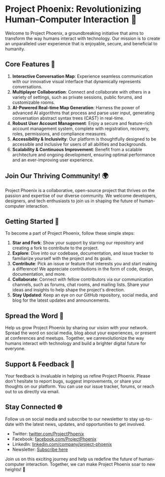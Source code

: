 # Project Phoenix: Revolutionizing Human-Computer Interaction 🚀

Welcome to Project Phoenix, a groundbreaking initiative that aims to transform the way humans interact with technology. Our mission is to create an unparalleled user experience that is enjoyable, secure, and beneficial to humanity.

## Core Features 🌟

1. **Interactive Conversation Map**: Experience seamless communication with our innovative visual interface that dynamically represents conversations.
2. **Multiplayer Collaboration**: Connect and collaborate with others in a variety of settings, such as private sessions, public forums, and customizable rooms.
3. **AI-Powered Real-time Map Generation**: Harness the power of advanced AI algorithms that process and parse user input, generating conversation abstract syntax trees (CAST) in real-time.
4. **Robust User Account Management**: Enjoy a secure and feature-rich account management system, complete with registration, recovery, roles, permissions, and compliance measures.
5. **Accessibility & Inclusivity**: Our platform is thoughtfully designed to be accessible and inclusive for users of all abilities and backgrounds.
6. **Scalability & Continuous Improvement**: Benefit from a scalable architecture and ongoing development, ensuring optimal performance and an ever-improving user experience.

## Join Our Thriving Community! 🌍

Project Phoenix is a collaborative, open-source project that thrives on the passion and expertise of our diverse community. We welcome developers, designers, and tech enthusiasts to join us in shaping the future of human-computer interaction.

## Getting Started 🚀

To become a part of Project Phoenix, follow these simple steps:

1. **Star and Fork**: Show your support by starring our repository and creating a fork to contribute to the project.
2. **Explore**: Dive into our codebase, documentation, and issue tracker to familiarize yourself with the project and its goals.
3. **Contribute**: Pick an issue or feature that interests you and start making a difference! We appreciate contributions in the form of code, design, documentation, and more.
4. **Collaborate**: Connect with fellow contributors via our communication channels, such as forums, chat rooms, and mailing lists. Share your ideas and insights to help shape the project's direction.
5. **Stay Updated**: Keep an eye on our GitHub repository, social media, and blog for the latest updates and announcements.

## Spread the Word 📣

Help us grow Project Phoenix by sharing our vision with your network. Spread the word on social media, blog about your experiences, or present at conferences and meetups. Together, we canrevolutionize the way humans interact with technology and build a brighter digital future for everyone.

## Support & Feedback 🤝

Your feedback is invaluable in helping us refine Project Phoenix. Please don't hesitate to report bugs, suggest improvements, or share your thoughts on our platform. You can use our issue tracker, forums, or reach out to us directly via email.

## Stay Connected 🌐

Follow us on social media and subscribe to our newsletter to stay up-to-date with the latest news, updates, and opportunities to get involved.

- Twitter: [twitter.com/ProjectPhoenix](https://twitter.com/ProjectPhoenix)
- Facebook: [facebook.com/ProjectPhoenix](https://www.facebook.com/ProjectPhoenix)
- LinkedIn: [linkedin.com/company/project-phoenix](https://www.linkedin.com/company/project-phoenix)
- Newsletter: [Subscribe here](https://www.projectphoenix.com/newsletter)

Join us on this exciting journey and help us redefine the future of human-computer interaction. Together, we can make Project Phoenix soar to new heights! 🚀
